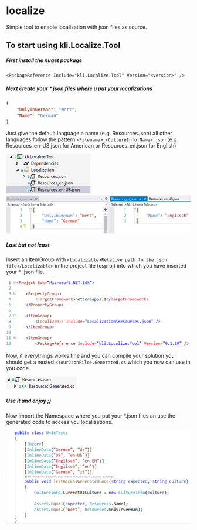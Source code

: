 ﻿# localize

Simple tool to enable localization with json files as source.

## To start using kli.Localize.Tool

##### First install the nuget package 
`<PackageReference Include="kli.Localize.Tool" Version="<version>" />`

##### Next create your *.json files where u put your localizations
```json
{
    "OnlyInGerman": "Wert",
    "Name": "German"
}
```
Just give the default language a name (e.g. Resources.json) all other languages follow the pattern `<Filename>_<CultureInfo.Name>.json` (e.g. Resources_en-US.json for American or Resources_en.json for English)

![alt text][tree]
![alt text][jsonfiles]


##### Last but not least
Insert an ItemGroup with `<Localizable>Relative path to the json file</Localizable>` in the project file (csproj) into which you have inserted your * .json file.

![alt text][csproj]

Now, if everythings works fine and you can compile your solution you should get a nested `<YourJsonFile>.Generated.cs` which you now can use in you code.

![alt text][generated]

##### Use it and enjoy ;)

Now import the Namespace where you put your *.json files an use the generated code to access you localizations.

![alt text][using]



[csproj]:docs/csproj.png "Project file"
[tree]:docs/tree.png "Filetree"
[jsonfiles]: docs/jsonfiles.png "Json files with resources"
[generated]: docs/generated.png "Generated source"
[using]: docs/using.png "Use it"

